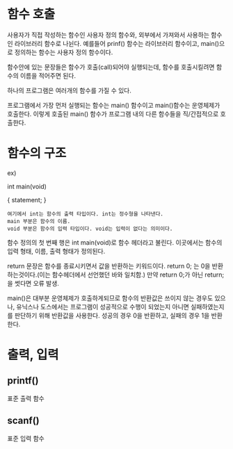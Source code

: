 # 함수 호출

사용자가 직접 작성하는 함수인 사용자 정의 함수와, 외부에서 가져와서 사용하는 함수인 라이브러리 함수로 나뉜다.
예를들어 prinf() 함수는 라이브러리 함수이고, main()으로 정의하는 함수는 사용자 정의 함수이다.

함수안에 있는 문장들은 함수가 호출(call)되어야 실행되는데, 함수를 호출시킬려면 함수의 이름을 적어주면 된다.

하나의 프로그램은 여러개의 함수를 가질 수 있다.

프로그램에서 가장 먼저 실행되는 함수는 main() 함수이고 main()함수는 운영체제가 호출한다. 이렇게 호출된 main() 함수가 프로그램 내의 다른 함수들을 직/간접적으로 호출한다.

# 함수의 구조

ex)

int main(void)

{
    statement;
}

    여기에서 int는 함수의 출력 타입이다. int는 정수형을 나타낸다.
    main 부분은 함수의 이름.
    void 부분은 함수의 입력 타입이다. void는 입력이 없다는 의미이다.


함수 정의의 첫 번째 행은 int main(void)로 함수 헤더라고 불린다. 이곳에서는 함수의 입력 형태, 이름, 출력 형태가 정의된다.

return 문장은 함수를 종료시키면서 값을 반환하는 키워드이다. return 0; 는 0을 반환하는것이다.(이는 함수헤더에서 선언했던 바와 일치함.)
만약 return 0;가 아닌 return; 을 썻다면 오류 발생.

main()은 대부분 운영체제가 호출하게되므로 함수의 반환값은 쓰이지 않는 경우도 있으나, 유닉스나 도스에서는 프로그램이 성공적으로 수행이 되었는지 아니면 실패하였는지를 판단하기 위해 반환값을 사용한다. 성공의 경우 0을 반환하고, 실패의 경우 1을 반환한다.

# 출력, 입력

## printf()
표준 출력 함수
## scanf()
표준 입력 함수



